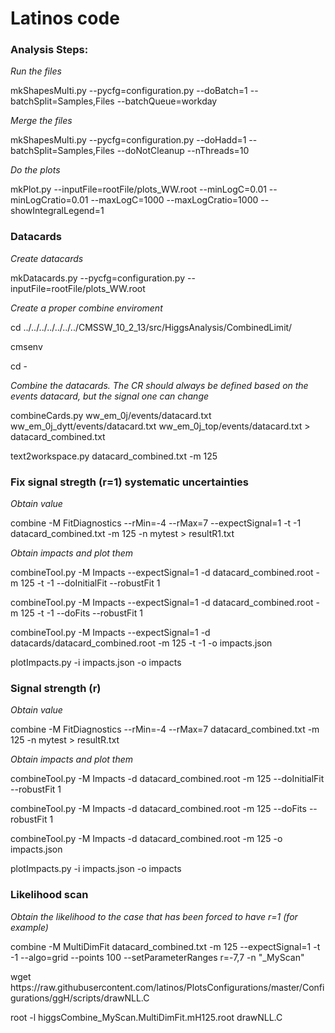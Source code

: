 # Latinos code

### Analysis Steps:
<i> Run the files </i>
<p> mkShapesMulti.py --pycfg=configuration.py --doBatch=1 --batchSplit=Samples,Files --batchQueue=workday </p>
<i> Merge the files </i>
<p> mkShapesMulti.py --pycfg=configuration.py --doHadd=1 --batchSplit=Samples,Files --doNotCleanup --nThreads=10  </p>
<i> Do the plots </i>
<p> mkPlot.py --inputFile=rootFile/plots_WW.root --minLogC=0.01 --minLogCratio=0.01 --maxLogC=1000 --maxLogCratio=1000 --showIntegralLegend=1  </p>

### Datacards
<i> Create datacards </i>
<p> mkDatacards.py --pycfg=configuration.py --inputFile=rootFile/plots_WW.root </p>
<i> Create a proper combine enviroment </i>
<p> cd ../../../../../../../CMSSW_10_2_13/src/HiggsAnalysis/CombinedLimit/ </p>
<p> cmsenv </p>
<p> cd - </p>
<i> Combine the datacards. The CR should always be defined based on the events datacard, but the signal one can change </i>
<p> combineCards.py ww_em_0j/events/datacard.txt ww_em_0j_dytt/events/datacard.txt ww_em_0j_top/events/datacard.txt > datacard_combined.txt </p>
<p> text2workspace.py datacard_combined.txt -m 125 </p>

### Fix signal stregth (r=1) systematic uncertainties
<i> Obtain value </i>
<p> combine -M FitDiagnostics --rMin=-4 --rMax=7 --expectSignal=1 -t -1 datacard_combined.txt -m 125 -n mytest > resultR1.txt </p>
<i> Obtain impacts and plot them </i>
<p> combineTool.py -M Impacts --expectSignal=1 -d datacard_combined.root -m 125 -t -1 --doInitialFit --robustFit 1 </p>
<p> combineTool.py -M Impacts --expectSignal=1 -d datacard_combined.root -m 125 -t -1 --doFits --robustFit 1 </p>
<p> combineTool.py -M Impacts --expectSignal=1 -d datacards/datacard_combined.root -m 125 -t -1 -o impacts.json </p>
<p> plotImpacts.py -i impacts.json -o impacts </p>

### Signal strength (r)
<i> Obtain value </i>
<p> combine -M FitDiagnostics --rMin=-4 --rMax=7 datacard_combined.txt -m 125 -n mytest > resultR.txt </p>
<i> Obtain impacts and plot them </i>
<p> combineTool.py -M Impacts -d datacard_combined.root -m 125 --doInitialFit --robustFit 1 </p>
<p> combineTool.py -M Impacts -d datacard_combined.root -m 125 --doFits --robustFit 1 </p>
<p> combineTool.py -M Impacts -d datacard_combined.root -m 125 -o impacts.json </p>
<p> plotImpacts.py -i impacts.json -o impacts </p>

### Likelihood scan
<i> Obtain the likelihood to the case that has been forced to have r=1 (for example) </i>
<p> combine -M MultiDimFit datacard_combined.txt -m 125 --expectSignal=1 -t -1 --algo=grid --points 100 --setParameterRanges r=-7,7 -n "_MyScan" </p>
<p> wget https://raw.githubusercontent.com/latinos/PlotsConfigurations/master/Configurations/ggH/scripts/drawNLL.C </p>
<p> root -l higgsCombine_MyScan.MultiDimFit.mH125.root drawNLL.C </p>
